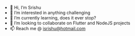 - 👋 Hi, I’m Srishu
- 👀 I’m interested in anything challenging
- 🌱 I’m currently learning, does it ever stop?
- 💞️ I’m looking to collaborate on Flutter and NodeJS projects
- 📫 Reach me @ isrishu@hotmail.com

<!---
isrishu/isrishu is a ✨ special ✨ repository because its `README.md` (this file) appears on your GitHub profile.
You can click the Preview link to take a look at your changes.
--->

